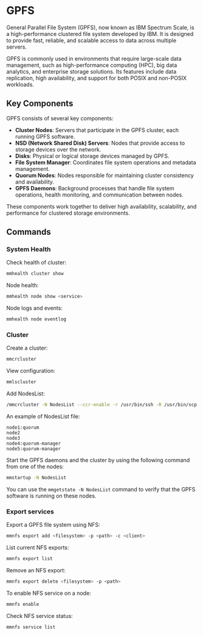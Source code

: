 # GPFS

General Parallel File System (GPFS), now known as IBM Spectrum Scale, is a high-performance clustered file system developed by IBM. It is designed to provide fast, reliable, and scalable access to data across multiple servers.

GPFS is commonly used in environments that require large-scale data management, such as high-performance computing (HPC), big data analytics, and enterprise storage solutions. Its features include data replication, high availability, and support for both POSIX and non-POSIX workloads.

## Key Components

GPFS consists of several key components:

- **Cluster Nodes**: Servers that participate in the GPFS cluster, each running GPFS software.
- **NSD (Network Shared Disk) Servers**: Nodes that provide access to storage devices over the network.
- **Disks**: Physical or logical storage devices managed by GPFS.
- **File System Manager**: Coordinates file system operations and metadata management.
- **Quorum Nodes**: Nodes responsible for maintaining cluster consistency and availability.
- **GPFS Daemons**: Background processes that handle file system operations, health monitoring, and communication between nodes.

These components work together to deliver high availability, scalability, and performance for clustered storage environments.

## Commands

### System Health

Check health of cluster:

```sh
mmhealth cluster show
```

Node health:

```sh
mmhealth node show <service>
```

Node logs and events:

```sh
mmhealth node eventlog
```

### Cluster

Create a cluster:

```sh
mmcrcluster
```

View configuration:

```sh
mmlscluster
```

Add NodesList:

```sh
/mmcrcluster -N NodesList --ccr-enable -r /usr/bin/ssh -R /usr/bin/scp -C cluster1.spectrum
```

An example of NodesList file:

```
node1:quorum
node2
node3
node4:quorum-manager
node5:quorum-manager
```

Start the GPFS daemons and the cluster by using the following command from one of the nodes:

```sh
mmstartup -N NodesList
```

You can use the `mmgetstate -N NodesList` command to verify that the GPFS software is running on these nodes.

### Export services

Export a GPFS file system using NFS:

```sh
mmnfs export add <filesystem> -p <path> -c <client>
```

List current NFS exports:

```sh
mmnfs export list
```

Remove an NFS export:

```sh
mmnfs export delete <filesystem> -p <path>
```

To enable NFS service on a node:

```sh
mmnfs enable
```

Check NFS service status:

```sh
mmnfs service list
```
